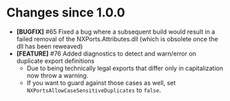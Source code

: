 # Changes since 1.0.0

* **[BUGFIX]** #65 Fixed a bug where a subsequent build would result in a failed removal of the NXPorts.Attributes.dll (which is obsolete once the dll has been reweaved)
* **[FEATURE]** #76 Added diagnostics to detect and warn/error on duplicate export definitions
  * Due to being technically legal exports that differ only in capitalization now throw a warning.
  * If you want to guard against those cases as well, set `NXPortsAllowCaseSensitiveDuplicates` to `false`.
